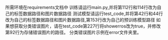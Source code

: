 所需环境在requirements文档中
训练请运行main.py,并将第112行和114行改为自己的标签数据路径和图片数据路径
测试模型请运行test_code,并将第42行和44行改为自己的标签数据路径和图片数据路径,第153行改为自己的预训练模型路径
如果想获取分类错误图片，请在test_code第227行将showerros改为true，并修改第92行为存储错误图片的路径。
分类错误图片示例在error文件夹里。
